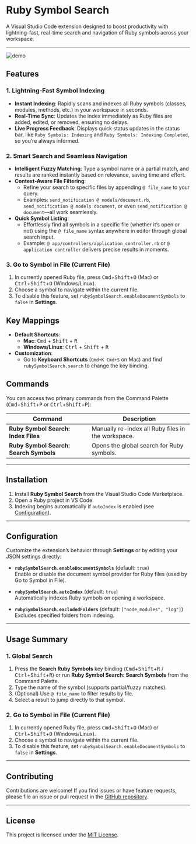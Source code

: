 # Ruby Symbol Search

A Visual Studio Code extension designed to boost productivity with lightning-fast, real-time search and navigation of Ruby symbols across your workspace.

---

![demo](https://github.com/user-attachments/assets/f1867183-1029-4866-9df9-d7a4fb29c0cb)

## Features

### 1. Lightning-Fast Symbol Indexing
- **Instant Indexing**: Rapidly scans and indexes all Ruby symbols (classes, modules, methods, etc.) in your workspace in seconds.  
- **Real-Time Sync**: Updates the index immediately as Ruby files are added, edited, or removed, ensuring no delays.  
- **Live Progress Feedback**: Displays quick status updates in the status bar, like `Ruby Symbols: Indexing` and `Ruby Symbols: Indexing Completed`, so you’re always informed.

### 2. Smart Search and Seamless Navigation
- **Intelligent Fuzzy Matching**: Type a symbol name or a partial match, and results are ranked instantly based on relevance, saving time and effort.  
- **Context-Aware File Filtering**:  
  - Refine your search to specific files by appending `@ file_name` to your query.  
  - Examples: `send_notification @ models/document.rb`, `send_notification @ models document`, or even `send_notification @ document`—all work seamlessly.  
- **Quick Symbol Listing**:  
  - Effortlessly find all symbols in a specific file (whether it’s open or not) using the `@ file_name` syntax anywhere in editor through global search input.  
  - Example: `@ app/controllers/application_controller.rb` or `@ application controller` delivers precise results in moments.

### 3. Go to Symbol in File (Current File)
1. In currently opened Ruby file, press <kbd>Cmd</kbd>+<kbd>Shift</kbd>+<kbd>O</kbd> (Mac) or <kbd>Ctrl</kbd>+<kbd>Shift</kbd>+<kbd>O</kbd> (Windows/Linux).  
2. Choose a symbol to navigate within the current file.  
3. To disable this feature, set `rubySymbolSearch.enableDocumentSymbols` to `false` in **Settings**.

## Key Mappings
- **Default Shortcuts**:  
  - **Mac**: <kbd>Cmd</kbd> + <kbd>Shift</kbd> + <kbd>R</kbd>  
  - **Windows/Linux**: <kbd>Ctrl</kbd> + <kbd>Shift</kbd> + <kbd>R</kbd>  
- **Customization**:  
  - Go to **Keyboard Shortcuts** (`Cmd+K Cmd+S` on Mac) and find `rubySymbolSearch.search` to change the key binding.

## Commands
You can access two primary commands from the Command Palette (<kbd>Cmd</kbd>+<kbd>Shift</kbd>+<kbd>P</kbd> or <kbd>Ctrl</kbd>+<kbd>Shift</kbd>+<kbd>P</kbd>):

| Command                 | Description                                              |
|-------------------------|----------------------------------------------------------|
| **Ruby Symbol Search: Index Files**    | Manually re-index all Ruby files in the workspace.      |
| **Ruby Symbol Search: Search Symbols** | Opens the global search for Ruby symbols.               |

---

## Installation

1. Install **Ruby Symbol Search** from the Visual Studio Code Marketplace.  
2. Open a Ruby project in VS Code.  
3. Indexing begins automatically if `autoIndex` is enabled (see [Configuration](#configuration)).

---

## Configuration

Customize the extension’s behavior through **Settings** or by editing your JSON settings directly:

- **`rubySymbolSearch.enableDocumentSymbols`** (default: `true`)  
  Enable or disable the document symbol provider for Ruby files (used by Go to Symbol in File).
  
- **`rubySymbolSearch.autoIndex`** (default: `true`)  
  Automatically indexes Ruby symbols on opening a workspace.
  
- **`rubySymbolSearch.excludedFolders`** (default: `["node_modules", "log"]`)  
  Excludes specified folders from indexing.

---

## Usage Summary

### 1. Global Search
1. Press the **Search Ruby Symbols** key binding (<kbd>Cmd</kbd>+<kbd>Shift</kbd>+<kbd>R</kbd> / <kbd>Ctrl</kbd>+<kbd>Shift</kbd>+<kbd>R</kbd>) or run **Ruby Symbol Search: Search Symbols** from the Command Palette.  
2. Type the name of the symbol (supports partial/fuzzy matches).  
3. (Optional) Use `@ file_name` to filter results by file.  
4. Select a result to jump directly to that symbol.

### 2. Go to Symbol in File (Current File)
1. In currently opened Ruby file, press <kbd>Cmd</kbd>+<kbd>Shift</kbd>+<kbd>O</kbd> (Mac) or <kbd>Ctrl</kbd>+<kbd>Shift</kbd>+<kbd>O</kbd> (Windows/Linux).  
2. Choose a symbol to navigate within the current file.  
3. To disable this feature, set `rubySymbolSearch.enableDocumentSymbols` to `false` in **Settings**.

---

## Contributing

Contributions are welcome! If you find issues or have feature requests, please file an issue or pull request in the [GitHub repository](https://github.com/bk-az/ruby-symbol-search).

---

## License

This project is licensed under the [MIT License](LICENSE).
